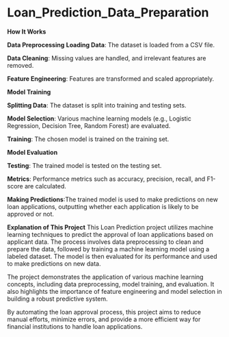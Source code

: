 # Loan_Prediction_Data_Preparation

**How It Works**

**Data Preprocessing**
**Loading Data**: The dataset is loaded from a CSV file.

**Data Cleaning**: Missing values are handled, and irrelevant features are removed.

**Feature Engineering**: Features are transformed and scaled appropriately.

**Model Training**


**Splitting Data**: The dataset is split into training and testing sets.

**Model Selection**: Various machine learning models (e.g., Logistic Regression, Decision Tree, Random Forest) are evaluated.

**Training**: The chosen model is trained on the training set.

**Model Evaluation**


**Testing**: The trained model is tested on the testing set.

**Metrics**: Performance metrics such as accuracy, precision, recall, and F1-score are calculated.

**Making Predictions**:The trained model is used to make predictions on new loan applications, outputting whether each application is likely to be approved or not.


**Explanation of This Project**
This Loan Prediction project utilizes machine learning techniques to predict the approval of loan applications based on applicant data. The process involves data preprocessing to clean and prepare the data, followed by training a machine learning model using a labeled dataset. The model is then evaluated for its performance and used to make predictions on new data.

The project demonstrates the application of various machine learning concepts, including data preprocessing, model training, and evaluation. It also highlights the importance of feature engineering and model selection in building a robust predictive system.

By automating the loan approval process, this project aims to reduce manual efforts, minimize errors, and provide a more efficient way for financial institutions to handle loan applications.
